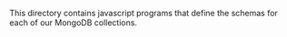 This directory contains javascript programs that define the schemas for each of
our MongoDB collections.
